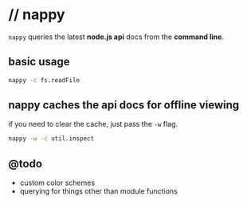 # // nappy

`nappy` queries the latest **node.js api** docs from the **command line**.


## basic usage

```sh
nappy -c fs.readFile
```

## nappy caches the api docs for offline viewing

if you need to clear the cache, just pass the `-w` flag.

```sh
nappy -w -c util.inspect
```

## @todo

- custom color schemes
- querying for things other than module functions


